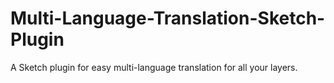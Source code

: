 # Multi-Language-Translation-Sketch-Plugin
A Sketch plugin for easy multi-language translation for all your layers.
